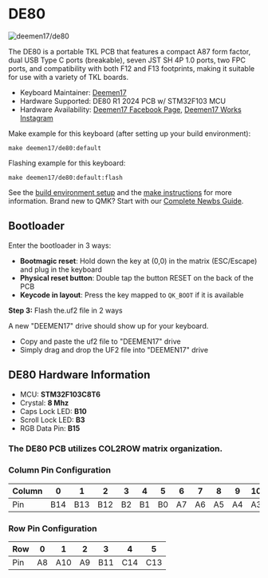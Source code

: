 # DE80

![deemen17/de80](https://i.imgur.com/oZvFM0G.png)

The DE80 is a portable TKL PCB that features a compact A87 form factor, dual USB Type C ports (breakable), seven JST SH 4P 1.0 ports, two FPC ports, and compatibility with both F12 and F13 footprints, making it suitable for use with a variety of TKL boards.

* Keyboard Maintainer: [Deemen17](https://github.com/Deemen17)
* Hardware Supported: DE80 R1 2024 PCB w/ STM32F103 MCU
* Hardware Availability: [Deemen17 Facebook Page](https://www.facebook.com/deemen17/), [Deemen17 Works Instagram](https://www.instagram.com/deemen17.works)

Make example for this keyboard (after setting up your build environment):

    make deemen17/de80:default

Flashing example for this keyboard:

    make deemen17/de80:default:flash

See the [build environment setup](https://docs.qmk.fm/#/getting_started_build_tools) and the [make instructions](https://docs.qmk.fm/#/getting_started_make_guide) for more information. Brand new to QMK? Start with our [Complete Newbs Guide](https://docs.qmk.fm/#/newbs).

## Bootloader

Enter the bootloader in 3 ways:

* **Bootmagic reset**: Hold down the key at (0,0) in the matrix (ESC/Escape) and plug in the keyboard
* **Physical reset button**: Double tap the button RESET on the back of the PCB
* **Keycode in layout**: Press the key mapped to `QK_BOOT` if it is available

**Step 3:** Flash the.uf2 file in 2 ways

A new "DEEMEN17" drive should show up for your keyboard.

* Copy and paste the uf2 file to "DEEMEN17" drive
* Simply drag and drop the UF2 file into "DEEMEN17" drive

## DE80 Hardware Information

* MCU: **STM32F103C8T6**
* Crystal: **8 Mhz**
* Caps Lock LED: **B10**
* Scroll Lock LED: **B3**
* RGB Data Pin: **B15**

### The DE80 PCB utilizes COL2ROW matrix organization.

### Column Pin Configuration

| Column | 0 | 1 | 2 | 3 | 4 | 5 | 6 | 7 | 8 | 9 | 10 | 11 | 12 | 13 | 14 | 15 | 16 |
| -------- | ------- | ------- | ------- | ------- | ------- | ------- | ------- | ------- | ------- | ------- | ------- | ------- | ------- | ------- | ------- | ------- | ------- |
| Pin | B14 | B13 | B12 | B2 | B1 | B0 | A7 | A6 | A5 | A4 | A3 | A2 | A1 | A0 | A15 | B7 | B6 |

### Row Pin Configuration

| Row | 0 | 1 | 2 | 3 | 4 | 5 |
| ------- | ------- | ------- | ------- | ------- | ------- | ------- |
| Pin | A8 | A10 | A9 | B11 | C14 | C13 |
